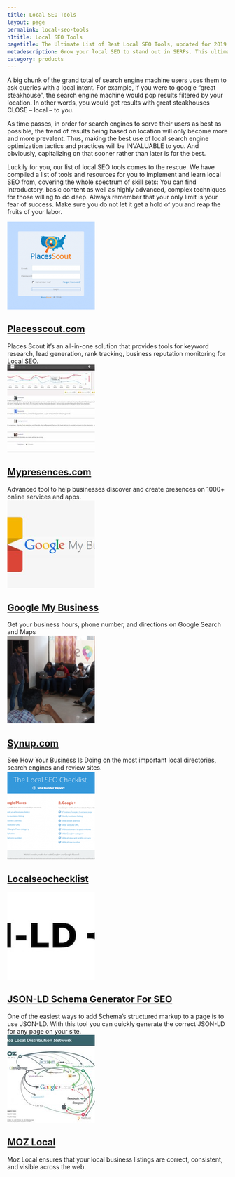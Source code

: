 ```yaml
---
title: Local SEO Tools
layout: page
permalink: local-seo-tools
h1title: Local SEO Tools
pagetitle: The Ultimate List of Best Local SEO Tools, updated for 2019
metadescription: Grow your local SEO to stand out in SERPs. This ultimate list of excellent local SEO tools can help local business owners to improve rankings.
category: products
---
```

A big chunk of the grand total of search engine machine users uses them to ask queries with a local intent. For example, if you were to google “great steakhouse”, the search engine machine would pop results filtered by your location. In other words, you would get results with great steakhouses CLOSE – local – to you.

As time passes, in order for search engines to serve their users as best as possible, the trend of results being based on location will only become more and more prevalent. Thus, making the best use of local search engine optimization tactics and practices will be INVALUABLE to you. And obviously, capitalizing on that sooner rather than later is for the best.

Luckily for you, our list of local SEO tools comes to the rescue. We have compiled a list of tools and resources for you to implement and learn local SEO from, covering the whole spectrum of skill sets: You can find introductory, basic content as well as highly advanced, complex techniques for those willing to do deep. Always remember that your only limit is your fear of success. Make sure you do not let it get a hold of you and reap the fruits of your labor.

<article class="resource">
<div class="resource__thumb"><img  src="/wp-content/uploads/2017/01/placesscout-com-200x200.png" alt="" width="200" height="200" /></div>
<div class="resource__info">
<h2 class="h2 category-title"><a href="https://www.placesscout.com/?ref=curatedseotools.com" target="_blank class=">Placesscout.com</a></h2>
Places Scout it’s an all-in-one solution that provides tools for keyword research, lead generation, rank tracking, business reputation monitoring for Local SEO.

</div>
</article><article class="resource">
<div class="resource__thumb"><img  src="/wp-content/uploads/2016/12/mypresences-com-200x200.png" alt="" width="200" height="200" /></div>
<div class="resource__info">
<h2 class="h2 category-title"><a href="https://www.mypresences.com/services/?ref=curatedseotools.com" target="_blank class=">Mypresences.com</a></h2>
Advanced tool to help businesses discover and create presences on 1000+ online services and apps.

</div>
</article><article class="resource">
<div class="resource__thumb"><img  src="/wp-content/uploads/2016/12/google-my-business-200x200.jpg" alt="" width="200" height="200" /></div>
<div class="resource__info">
<h2 class="h2 category-title"><a href="https://www.google.com/business/?ref=curatedseotools.com" target="_blank class=">Google My Business</a></h2>
Get your business hours, phone number, and directions on Google Search and Maps

</div>
</article><article class="resource">
<div class="resource__thumb"><img  src="/wp-content/uploads/2016/12/synup-com-200x200.png" alt="" width="200" height="200" /></div>
<div class="resource__info">
<h2 class="h2 category-title"><a href="https://synup.com/?ref=curatedseotools.com" target="_blank class=">Synup.com</a></h2>
See How Your Business Is Doing on the most important local directories, search engines and review sites.

</div>
</article><article class="resource">
<div class="resource__thumb"><img  src="/wp-content/uploads/2016/12/localseochecklist-200x200.png" alt="" width="200" height="200" /></div>
<div class="resource__info">
<h2 class="h2 category-title"><a href="http://localseochecklist.org/?ref=curatedseotools.com" target="_blank class=">Localseochecklist</a></h2>
</div>
</article><article class="resource">
<div class="resource__thumb"><img  src="/wp-content/uploads/2016/12/json-ld-schema-generator-for-seo-200x200.jpg" alt="" width="200" height="200" /></div>
<div class="resource__info">
<h2 class="h2 category-title"><a href="https://hallanalysis.com/json-ld-generator/?ref=curatedseotools.com" target="_blank class=">JSON-LD Schema Generator For SEO</a></h2>
One of the easiest ways to add Schema’s structured markup to a page is to use JSON-LD. With this tool you can quickly generate the correct JSON-LD for any page on your site.

</div>
</article><article class="resource">
<div class="resource__thumb"><img  src="/wp-content/uploads/2016/12/moz-local-200x200.jpg" alt="" width="200" height="200" /></div>
<div class="resource__info">
<h2 class="h2 category-title"><a href="https://moz.com/local?ref=curatedseotools.com" target="_blank class=">MOZ Local</a></h2>
Moz Local ensures that your local business listings are correct, consistent, and visible across the web.

</div>
</article>
